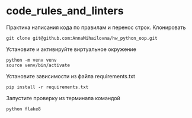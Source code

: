 # code_rules_and_linters
Практика написания кода по правилам и перенос строк.
Клонировать
```
git clone git@github.com:AnnaMihailovna/hw_python_oop.git
```
Установите и активируйте виртуальное окружение
```
python -m venv venv
source venv/bin/activate
```
Установите зависимости из файла requirements.txt  
```
pip install -r requirements.txt
```
Запустите проверку из терминала командой
```
python flake8

